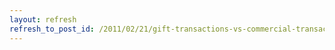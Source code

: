 ```yaml
---
layout: refresh
refresh_to_post_id: /2011/02/21/gift-transactions-vs-commercial-transactions
---
```

